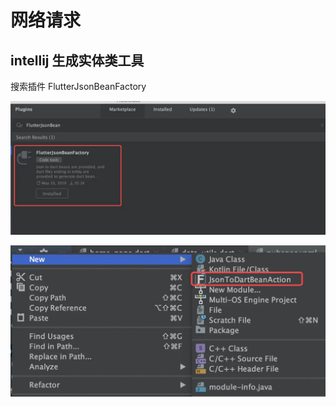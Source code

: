 # 网络请求

## intellij 生成实体类工具

搜索插件 FlutterJsonBeanFactory

![](../assets/5435595-0b991051b8e79fa1.webp)

![](../assets/5435595-5e23a1d2f1deaef5.webp)

